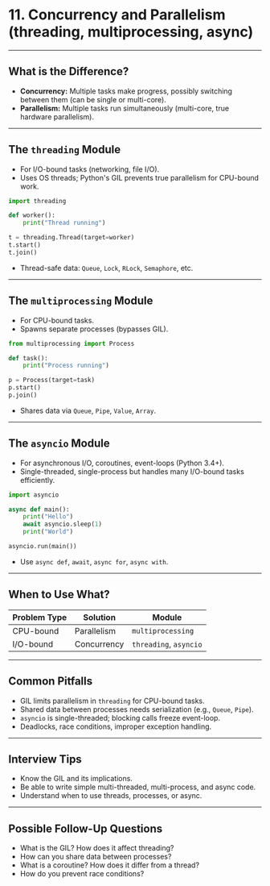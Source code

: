 # 11. Concurrency and Parallelism (threading, multiprocessing, async)

---

## What is the Difference?

- **Concurrency:** Multiple tasks make progress, possibly switching between them (can be single or multi-core).
- **Parallelism:** Multiple tasks run simultaneously (multi-core, true hardware parallelism).

---

## The `threading` Module

- For I/O-bound tasks (networking, file I/O).
- Uses OS threads; Python's GIL prevents true parallelism for CPU-bound work.

```python
import threading

def worker():
    print("Thread running")

t = threading.Thread(target=worker)
t.start()
t.join()
```

- Thread-safe data: `Queue`, `Lock`, `RLock`, `Semaphore`, etc.

---

## The `multiprocessing` Module

- For CPU-bound tasks.
- Spawns separate processes (bypasses GIL).

```python
from multiprocessing import Process

def task():
    print("Process running")

p = Process(target=task)
p.start()
p.join()
```

- Shares data via `Queue`, `Pipe`, `Value`, `Array`.

---

## The `asyncio` Module

- For asynchronous I/O, coroutines, event-loops (Python 3.4+).
- Single-threaded, single-process but handles many I/O-bound tasks efficiently.

```python
import asyncio

async def main():
    print("Hello")
    await asyncio.sleep(1)
    print("World")

asyncio.run(main())
```

- Use `async def`, `await`, `async for`, `async with`.

---

## When to Use What?

| Problem Type | Solution              | Module            |
|--------------|-----------------------|-------------------|
| CPU-bound    | Parallelism           | `multiprocessing` |
| I/O-bound    | Concurrency           | `threading`, `asyncio` |

---

## Common Pitfalls

- GIL limits parallelism in `threading` for CPU-bound tasks.
- Shared data between processes needs serialization (e.g., `Queue`, `Pipe`).
- `asyncio` is single-threaded; blocking calls freeze event-loop.
- Deadlocks, race conditions, improper exception handling.

---

## Interview Tips

- Know the GIL and its implications.
- Be able to write simple multi-threaded, multi-process, and async code.
- Understand when to use threads, processes, or async.

---

## Possible Follow-Up Questions

- What is the GIL? How does it affect threading?
- How can you share data between processes?
- What is a coroutine? How does it differ from a thread?
- How do you prevent race conditions?
